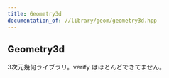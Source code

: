 ```yaml
---
title: Geometry3d
documentation_of: //library/geom/geometry3d.hpp
---
```

## Geometry3d

3次元幾何ライブラリ。verify はほとんどできてません。
